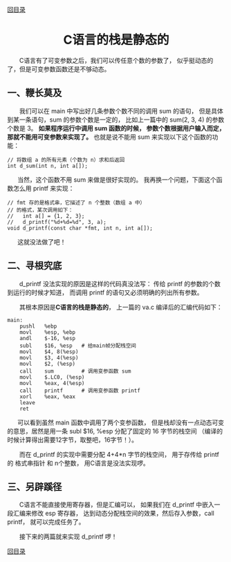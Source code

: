 ﻿[content]: https://github.com/1184893257/simplelinux/blob/master/README.md#content

[回目录][content]

<a name="top"></a>

<h1 align="center">C语言的栈是静态的
</h1>

　　C语言有了可变参数之后，我们可以传任意个数的参数了，
似乎挺动态的了，但是可变参数函数还是不够动态。

## 一、鞭长莫及

　　我们可以在 main 中写出好几条参数个数不同的调用 sum 的语句，
但是具体到某一条语句，sum 的参数个数是一定的，
比如上一篇中的 sum(2, 3, 4) 的参数个数是 3。
<b>如果程序运行中调用 sum 函数的时候，
参数个数根据用户输入而定，那就不能用可变参数来实现了。</b>
也就是说不能用 sum 来实现以下这个函数的功能：

	// 将数组 a 的所有元素（个数为 n）求和后返回
	int d_sum(int n, int a[]);

`　　`当然，这个函数不用 sum 来做是很好实现的。
我再换一个问题，下面这个函数怎么用 printf 来实现：

	// fmt 存的是格式串，它描述了 n 个整数（数组 a 中）
	// 的格式，某次调用如下：
	//   int a[] = {1, 2, 3};
	//   d_printf("%d+%d=%d", 3, a);
	void d_printf(const char *fmt, int n, int a[]);

`　　`这就没法做了吧！

## 二、寻根究底

　　d_printf 没法实现的原因是这样的代码真没法写：
传给 printf 的参数的个数到运行的时候才知道，
而调用 printf 的语句又必须明确的列出所有参数。

　　其根本原因是<b>C语言的栈是静态的</b>，
上一篇的 va.c 编译后的汇编代码如下：

	main:
		pushl	%ebp
		movl	%esp, %ebp
		andl	$-16, %esp
		subl	$16, %esp	# 给main帧分配栈空间
		movl	$4, 8(%esp)
		movl	$3, 4(%esp)
		movl	$2, (%esp)
		call	sum			# 调用变参函数 sum
		movl	$.LC0, (%esp)
		movl	%eax, 4(%esp)
		call	printf		# 调用变参函数 printf
		xorl	%eax, %eax
		leave
		ret

`　　`可以看到虽然 main 函数中调用了两个变参函数，
但是栈却没有一点动态可变的意思，居然是用一条 subl $16, %esp 
分配了固定的 16 字节的栈空间
（编译的时候计算得出需要12字节，取整吧，16字节！）。

　　而在 d_printf 的实现中需要分配 4+4*n 字节的栈空间，
用于存传给 printf 的 格式串指针 和 n个整数，
用C语言是没法实现啰。

## 三、另辟蹊径

　　C语言不能直接使用寄存器，但是汇编可以，
如果我们在 d_printf 中嵌入一段汇编来修改 esp 寄存器，
达到动态分配栈空间的效果，然后存入参数，call printf，
就可以完成任务了。

　　接下来的两篇就来实现 d_printf 啰！

[回目录][content]

